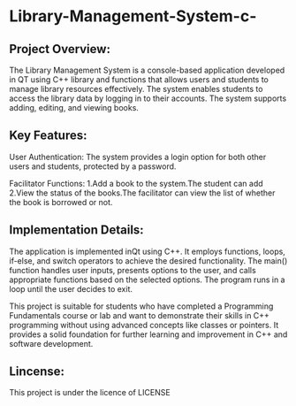 # Library-Management-System-c-

## Project Overview:

The Library Management System is a console-based application 
developed in QT using C++ library and functions that allows
users and students to manage library resources effectively. 
The system enables students to access the library data by 
logging in to their accounts. The system supports adding, 
editing, and viewing books.

## Key Features:

User Authentication: The system provides a login option for 
both other users and students, protected by a password.

Facilitator Functions:
 1.Add a book to the system.The student can add
 2.View the status of the books.The facilitator can view the list
   of whether the book is borrowed or not.


## Implementation Details:

The application is implemented inQt using C++. It employs functions, loops, 
if-else, and switch operators to achieve the desired functionality. 
The main() function handles user inputs, presents options to the user, 
and calls appropriate functions based on the selected options. The program 
runs in a loop until the user decides to exit.

This project is suitable for students who have completed a Programming 
Fundamentals course or lab and want to demonstrate their skills in C++ 
programming without using advanced concepts like classes or pointers. 
It provides a solid foundation for further learning and improvement in C++ 
and software development.


## Lincense:
This project is under the licence of LICENSE
